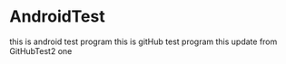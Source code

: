 # AndroidTest 
this is android test program
this is gitHub test program
this update from GitHubTest2 one
